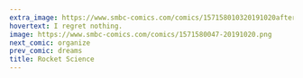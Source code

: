 ```yaml
---
extra_image: https://www.smbc-comics.com/comics/157158010320191020after.png
hovertext: I regret nothing.
image: https://www.smbc-comics.com/comics/1571580047-20191020.png
next_comic: organize
prev_comic: dreams
title: Rocket Science
---
```


